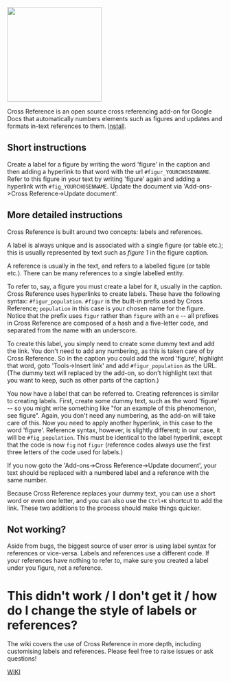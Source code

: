 <img src="/images/Panel_small.png" width="220px">

Cross Reference is an open source cross referencing add-on for Google Docs that automatically numbers elements such as figures and updates and formats in-text references to them. [Install](https://chrome.google.com/webstore/detail/cross-reference/hknkaiempgninehdhkgekoeoilkapgob?hl=en-GB).

## Short instructions

Create a label for a figure by writing the word 'figure' in the caption and then adding a hyperlink
to that word with the url `#figur_YOURCHOSENNAME`. Refer to this figure in your text by writing 'figure' again and
adding a hyperlink with `#fig_YOURCHOSENNAME`. Update the document via 'Add-ons->Cross Reference->Update document'.

## More detailed instructions

Cross Reference is built around two concepts: labels and references.

A label is always unique and is associated with a single figure (or table etc.); this is usually represented by text such as _figure 1_ in the figure caption.

A reference is usually in the text, and refers to a labelled figure (or table etc.). There can be many references to a single labelled entity.

To refer to, say, a figure you must create a label for it, usually in the caption. Cross Reference uses
hyperlinks to create labels. These have the following syntax: `#figur_population`. `#figur` is the built-in prefix used by Cross Reference; `population` in this case is your chosen name for the figure. Notice that the prefix uses `figur` rather than `figure` with an `e` -- all prefixes in Cross Reference are composed of a hash and a five-letter code, and separated from the name with an underscore.

To create this label, you simply need to create some dummy text and add the link. You don't need to add any numbering, as
this is taken care of by Cross Reference.
So in the caption you could add the word 'figure', highlight that word, goto 'Tools->Insert link' and add `#figur_population` as
the URL. (The dummy text will replaced by the add-on, so don't highlight text that you want to keep, such as other parts
of the caption.)

You now have a label that can be referred to. Creating references is similar to creating labels. First, create some dummy
text, such as the word 'figure' -- so you might write something like "for an example of this phenomenon, see figure". Again,
you don't need any numbering, as the add-on will take care of this. Now you need to apply another hyperlink, in this case to the word 'figure'. Reference syntax, however, is slightly
different; in our case, it will be `#fig_population`. This must be identical to the label hyperlink, except that the code is now `fig` not `figur` (reference codes always use the first three letters of the code used for labels.)

If you now goto the 'Add-ons->Cross Reference->Update document', your text should be replaced with a numbered label and
a reference with the same number.

Because Cross Reference replaces your dummy text, you can use a short word or even one letter, and you can also use the `Ctrl+K` shortcut to add the link. These two additions to the process should make things quicker.

## Not working?

Aside from bugs, the biggest source of user error is using label syntax for references or vice-versa. Labels and references
use a different code. If your references have nothing to refer to, make sure you created a label under you figure, not a
reference.

# This didn't work / I don't get it / how do I change the style of labels or references?

The wiki covers the use of Cross Reference in more depth, including customising labels and references. Please feel free to raise issues or ask questions!

[WIKI](https://github.com/davidrthorn/cross_reference/wiki/Cross-Reference-for-Google-Docs)
